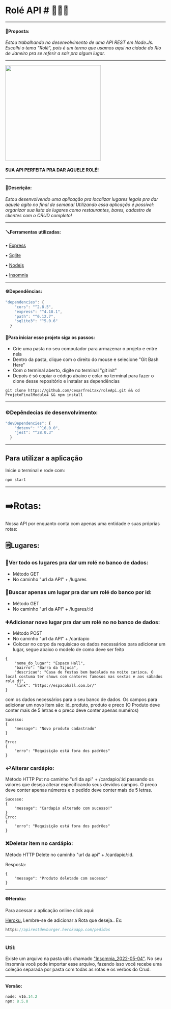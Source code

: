 # Rolé API # 🚀💜✨
____
#### 💜Proposta:
 *Estou trabalhando no desenvolvimento de uma API REST em Node.Js. Escolhi o tema "Rolé", pois é um termo que usamos aqui na cidade do Rio de Janeiro pra se referir a sair pra algum lugar.*
____

<img width="300" src="https://user-images.githubusercontent.com/96268732/179521148-5861c8aa-05c8-43cb-88ed-1aaa8b1e79a4.png">

#### SUA API PERFEITA PRA DAR AQUELE ROLÉ!
___
#### 📝Descrição:
*Estou desenvolvendo uma aplicação pra localizar lugares legais pra dar aquele agito no final de semana! Utilizando essa aplicação é possível: organizar sua lista de lugares como restaurantes, bares, cadastro de clientes com o CRUD completo!*
____
#### 🪛Ferramentas utilizadas:
• [Express](https://www.npmjs.com/package/express)

• [Sqlite](https://www.sqlite.org/docs.html )

• [Nodejs](https://nodejs.org/en/docs/guides/)

• [Insomnia](https://docs.insomnia.rest/insomnia/send-your-first-request)


____
#### ⚙️Dependências:
```js
"dependencies": {
    "cors": "^2.8.5",
    "express": "^4.18.1",
    "path": "^0.12.7",
    "sqlite3": "^5.0.6"
  }
```
#### 🦶Para iniciar esse projeto siga os passos:
- Crie uma pasta no seu computador para armazenar o projeto e entre nela
- Dentro da pasta, clique com o direito do mouse e selecione "Git Bash Here"
- Com o terminal aberto, digite no terminal "git init"
- Depois é só copiar o código abaixo e colar no terminal para fazer o clone desse repositório e instalar as dependências

```
git clone https://github.com/cesarfreitax/roleApi.git && cd ProjetoFinalModulo4 && npm install
```
____
### ⚙️Depêndecias de desenvolvimento:
```js 
"devDependencies": {
    "dotenv": "^16.0.0",
    "jest": "^28.0.3"
  }
  ```
____
## Para utilizar a aplicação 
Inicie o terminal e rode com: 
```js
npm start
```

____
# ➡️Rotas:

Nossa API por enquanto conta com apenas uma entidade e suas próprias rotas:

## 🗒️Lugares:

### 👀Ver todo os lugares pra dar um rolé no banco de dados:
- Método GET 
- No caminho "url da API" + /lugares


### 🔎Buscar apenas um lugar pra dar um rolé do banco por id:
- Método GET 
- No caminho "url da API" + /lugares/:id


### ➕Adicionar novo lugar pra dar um rolé no no banco de dados:
- Método POST 
- No caminho "url da API" + /cardapio 
- Colocar no corpo da requisicao os dados necessários para adicionar um lugar, segue abaixo o modelo de como deve ser feito

``` js:
{
	"nome_do_lugar": "Espaco Hall",
	"bairro": "Barra da Tijuca",
	"descricao": "Casa de festas bem badalada na noite carioca. O local costuma ter shows com cantores famosos nas sextas e aos sábados rola dj",
	"link": "https://espacohall.com.br/"
}
```

com os dados necessários para o seu banco de dados. Os campos para adicionar um novo item são: id_produto, produto e preco (O Produto deve conter mais de 5 letras e o preco deve
conter apenas numéros)

``` js:
Sucesso:
{
	"message": "Novo produto cadastrado"
}

Erro:
{
	"erro": "Requisição está fora dos padrões"
}
```
### ↩️Alterar cardápio:

Método HTTP Put no caminho "url da api" + /cardapio/:id passando os valores que deseja alterar especificando seus devidos campos. O preco deve conter apenas números e o pedido deve conter mais de 5 letras.


``` js:
Sucesso: 
{
	"message": "Cardapio alterado com sucesso!"
}
Erro: 
{
	"erro": "Requisição está fora dos padrões"
}

```

### ❌Deletar item no cardápio:
Método HTTP Delete no caminho "url da api" + /cardapio/:id.

Resposta: 
``` js:
{
	"message": "Produto deletado com sucesso"
}
```
____
#### 🌐Heroku:
Para acessar a aplicação online click aqui: 

[Heroku.](https://apirestdevburger.herokuapp.com/) 
Lembre-se de adicionar a Rota que deseja..
Ex: 
``` js
https://apirestdevburger.herokuapp.com/pedidos 

```
____
### Util:
Existe um arquivo na pasta utils chamado ["Insomnia_2022-05-04"](./src//utils/Insomnia_2022-05-04.json). No seu Insomnia você pode importar esse arquivo, fazendo isso você recebe uma coleção separada por pasta com todas as rotas e os verbos do Crud.
____
#### Versão:
```js 
node: v16.14.2
npm: 8.5.0
